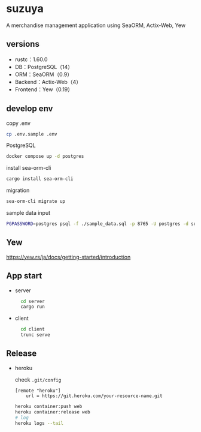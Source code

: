 # suzuya

A merchandise management application using SeaORM, Actix-Web, Yew

## versions

- rustc：1.60.0
- DB：PostgreSQL（14）
- ORM：SeaORM（0.9）
- Backend：Actix-Web（4）
- Frontend：Yew（0.19）

## develop env

copy .env

```sh
cp .env.sample .env
```

PostgreSQL

```sh
docker compose up -d postgres
```

install sea-orm-cli

```sh
cargo install sea-orm-cli
```

migration

```sh
sea-orm-cli migrate up
```

sample data input

```sh
PGPASSWORD=postgres psql -f ./sample_data.sql -p 8765 -U postgres -d suzuya -h localhost
```

## Yew

https://yew.rs/ja/docs/getting-started/introduction

## App start

- server
  ```sh
    cd server
    cargo run
  ```
- client
  ```sh
    cd client
    trunc serve
  ```

## Release

- heroku

  check `.git/config`

  ```
  [remote "heroku"]
	  url = https://git.heroku.com/your-resource-name.git
  ```

  ```sh
  heroku container:push web
  heroku container:release web
  # log
  heroku logs --tail
  ```
